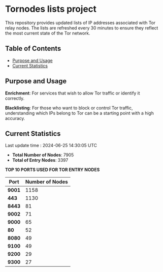 # Tornodes lists project

This repository provides updated lists of IP addresses associated with Tor relay nodes. The lists are refreshed every 30 minutes to ensure they reflect the most current state of the Tor network.

## Table of Contents

- [Purpose and Usage](#purpose-and-usage)
- [Current Statistics](#current-statistics)


## Purpose and Usage

**Enrichment**: For services that wish to allow Tor traffic or identify it correctly.

**Blacklisting**: For those who want to block or control Tor traffic, understanding which IPs belong to Tor can be a starting point with a high accuracy.

## Current Statistics

Last update time : 2024-06-25 14:30:05 UTC

- **Total Number of Nodes**: 7905
- **Total of Entry Nodes**: 3397

**TOP 10 PORTS USED FOR TOR ENTRY NODES**

| **Port** | **Number of Nodes** |
|------|-----------------|
| **9001**   | 1158  |
| **443**   | 1130  |
| **8443**   | 81  |
| **9002**   | 71  |
| **9000**   | 65  |
| **80**   | 52  |
| **8080**   | 49  |
| **9100**   | 49  |
| **9200**   | 29  |
| **9300**   | 27  |

